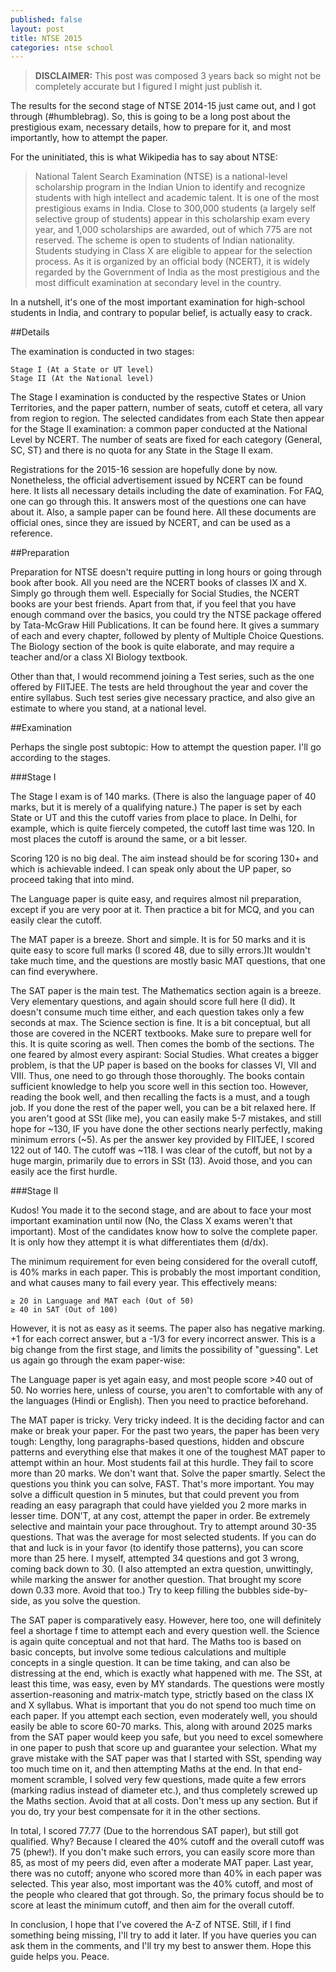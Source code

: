 ```yaml
---
published: false
layout: post
title: NTSE 2015
categories: ntse school
---
```

> **DISCLAIMER:** This post was composed 3 years back so might not be completely accurate but I figured I might just publish it.

The results for the second stage of NTSE 2014-15 just came out, and I got through (#humblebrag). So, this is going to be a long post about the prestigious exam, necessary details, how to prepare for it, and most importantly, how to attempt the paper.

For the uninitiated, this is what Wikipedia has to say about NTSE:

> National Talent Search Examination (NTSE) is a national-level scholarship program in the Indian Union to identify and recognize students with high intellect and academic talent. It is one of the most prestigious exams in India. Close to 300,000 students (a largely self selective group of students) appear in this scholarship exam every year, and 1,000 scholarships are awarded, out of which 775 are not reserved. The scheme is open to students of Indian nationality. Students studying in Class X are eligible to appear for the selection process. As it is organized by an official body (NCERT), it is widely regarded by the Government of India as the most prestigious and the most difficult examination at secondary level in the country.

In a nutshell, it's one of the most important examination for high-school students in India, and contrary to popular belief, is actually easy to crack.

##Details

The examination is conducted in two stages:

    Stage I (At a State or UT level)
    Stage II (At the National level)

The Stage I examination is conducted by the respective States or Union Territories, and the paper pattern, number of seats, cutoff et cetera, all vary from region to region. The selected candidates from each State then appear for the Stage II examination: a common paper conducted at the National Level by NCERT. The number of seats are fixed for each category (General, SC, ST) and there is no quota for any State in the Stage II exam.

Registrations for the 2015-16 session are hopefully done by now. Nonetheless, the official advertisement issued by NCERT can be found here. It lists all necessary details including the date of examination. For FAQ, one can go through this. It answers most of the questions one can have about it. Also, a sample paper can be found here. All these documents are official ones, since they are issued by NCERT, and can be used as a reference.

##Preparation

Preparation for NTSE doesn't require putting in long hours or going through book after book. All you need are the NCERT books of classes IX and X. Simply go through them well. Especially for Social Studies, the NCERT books are your best friends. Apart from that, if you feel that you have enough command over the basics, you could try the NTSE package offered by Tata-McGraw Hill Publications. It can be found here. It gives a summary of each and every chapter, followed by plenty of Multiple Choice Questions. The Biology section of the book is quite elaborate, and may require a teacher and/or a class XI Biology textbook.

Other than that, I would recommend joining a Test series, such as the one offered by FIITJEE. The tests are held throughout the year and cover the entire syllabus. Such test series give necessary practice, and also give an estimate to where you stand, at a national level.

##Examination

Perhaps the single post subtopic: How to attempt the question paper. I'll go according to the stages.

###Stage I

The Stage I exam is of 140 marks. (There is also the language paper of 40 marks, but it is merely of a qualifying nature.) The paper is set by each State or UT and this the cutoff varies from place to place. In Delhi, for example, which is quite fiercely competed, the cutoff last time was 120. In most places the cutoff is around the same, or a bit lesser.

Scoring 120 is no big deal. The aim instead should be for scoring 130+ and which is achievable indeed. I can speak only about the UP paper, so proceed taking that into mind.

The Language paper is quite easy, and requires almost nil preparation, except if you are very poor at it. Then practice a bit for MCQ, and you can easily clear the cutoff.

The MAT paper is a breeze. Short and simple. It is for 50 marks and it is quite easy to score full marks (I scored 48, due to silly errors.)It wouldn't take much time, and the questions are mostly basic MAT questions, that one can find everywhere.

The SAT paper is the main test. The Mathematics section again is a breeze. Very elementary questions, and again should score full here (I did). It doesn't consume much time either, and each question takes only a few seconds at max. The Science section is fine. It is a bit conceptual, but all those are covered in the NCERT textbooks. Make sure to prepare well for this. It is quite scoring as well. Then comes the bomb of the sections. The one feared by almost every aspirant: Social Studies. What creates a bigger problem, is that the UP paper is based on the books for classes VI, VII and VIII. Thus, one need to go through those thoroughly. The books contain sufficient knowledge to help you score well in this section too. However, reading the book well, and then recalling the facts is a must, and a tough job.  If you done the rest of the paper well, you can be a bit relaxed here. If you aren't good at SSt (like me), you can easily make 5-7 mistakes, and still hope for ~130, IF you have done the other sections nearly perfectly, making minimum errors (~5). As per the answer key provided by FIITJEE, I scored 122 out of 140. The cutoff was ~118. I was clear of the cutoff, but not by a huge margin, primarily due to errors in SSt (13). Avoid those, and you can easily ace the first hurdle.

###Stage II

Kudos! You made it to the second stage, and are about to face your most important examination until now (No, the Class X exams weren't that important).  Most of the candidates know how to solve the complete paper. It is only how they attempt it is what differentiates them (d/dx).

The minimum requirement for even being considered for the overall cutoff, is 40% marks in each paper. This is probably the most important condition, and what causes many to fail every year. This effectively means:

    ≥ 20 in Language and MAT each (Out of 50)
    ≥ 40 in SAT (Out of 100)

However,  it is not as easy as it seems. The paper also has negative marking. +1 for each correct answer, but a -1/3 for every incorrect answer. This is a big change from the first stage, and limits the possibility of "guessing". Let us again go through the exam paper-wise:

The Language paper is yet again easy, and most people score >40 out of 50. No worries here, unless of course, you aren't to comfortable with any of the languages (Hindi or English). Then you need to practice beforehand.

The MAT paper is tricky. Very tricky indeed. It is the deciding factor and can make or break your paper. For the past two years, the paper has been very tough: Lengthy, long paragraphs-based questions, hidden and obscure patterns and everything else that makes it one of the toughest MAT paper to attempt within an hour. Most students fail at this hurdle. They fail to score more than 20 marks. We don't want that. Solve the paper smartly. Select the questions you think you can solve, FAST. That's more important. You may solve a difficult question in 5 minutes, but that could prevent you from reading an easy paragraph that could have yielded you 2 more marks in lesser time. DON'T, at any cost, attempt the paper in order. Be extremely selective and maintain your pace throughout. Try to attempt around 30-35 questions. That was the average for most selected students. If you can do that and luck is in your favor (to identify those patterns), you can score more than 25 here. I myself, attempted 34 questions and got 3 wrong, coming back down to 30. (I also attempted an extra question, unwittingly, while marking the answer for another question. That brought my score down 0.33 more. Avoid that too.) Try to keep filling the bubbles side-by-side, as you solve the question.

The SAT paper is comparatively easy. However, here too, one will definitely feel a shortage f time to attempt each and every question well. the Science is again quite conceptual and not that hard. The Maths too is based on basic concepts, but involve some tedious calculations and multiple concepts in a single question. It can be time taking, and can also be distressing at the end, which is exactly what happened with me. The SSt, at least this time, was easy, even by MY standards. The questions were mostly assertion-reasoning and matrix-match type, strictly based on the class IX and X syllabus. What is important that you do not spend too much time on each paper. If you attempt each section, even moderately well, you should easily be able to score 60-70 marks. This, along with around 2025 marks from the SAT paper would keep you safe, but you need to excel somewhere in one paper to push that score up and guarantee your selection. What my grave mistake with the SAT paper was that I started with SSt, spending way too much time on it, and then attempting Maths at the end. In that end-moment scramble, I solved very few questions, made quite a few errors (marking radius instead of diameter etc.), and thus completely screwed up the Maths section. Avoid that at all costs. Don't mess up any section. But if you do, try your best compensate for it in the other sections.

In total, I scored 77.77 (Due to the horrendous SAT paper), but still got qualified. Why? Because I cleared the 40% cutoff and the overall cutoff was 75 (phew!). If you don't make such errors, you can easily score more than 85, as most of my peers did, even after a moderate MAT paper. Last year, there was no cutoff; anyone who scored more than 40% in each paper was selected. This year also, most important was the 40% cutoff, and most of the people who cleared that got through. So, the primary focus should be to score at least the minimum cutoff, and then aim for the overall cutoff.

In conclusion, I hope that I've covered the A-Z of NTSE. Still, if I find something being missing, I'll try to add it later. If you have queries you can ask them in the comments, and I'll try my best to answer them. Hope this guide helps you. Peace.
